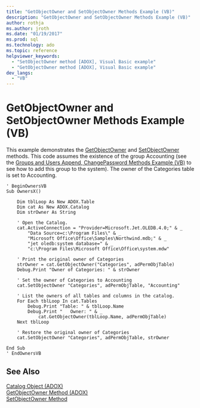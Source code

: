 ```yaml
---
title: "GetObjectOwner and SetObjectOwner Methods Example (VB)"
description: "GetObjectOwner and SetObjectOwner Methods Example (VB)"
author: rothja
ms.author: jroth
ms.date: "01/19/2017"
ms.prod: sql
ms.technology: ado
ms.topic: reference
helpviewer_keywords:
  - "SetObjectOwner method [ADOX], Visual Basic example"
  - "GetObjectOwner method [ADOX], Visual Basic example"
dev_langs:
  - "VB"
---
```

# GetObjectOwner and SetObjectOwner Methods Example (VB)
This example demonstrates the [GetObjectOwner](./getobjectowner-method-adox.md) and [SetObjectOwner](./setobjectowner-method.md) methods. This code assumes the existence of the group Accounting (see the [Groups and Users Append, ChangePassword Methods Example (VB)](./groups-and-users-append-changepassword-methods-example-vb.md) to see how to add this group to the system). The owner of the Categories table is set to Accounting.  
  
```  
' BeginOwnersVB  
Sub OwnersX()  
  
    Dim tblLoop As New ADOX.Table  
    Dim cat As New ADOX.Catalog  
    Dim strOwner As String  
  
    ' Open the Catalog.  
    cat.ActiveConnection = "Provider=Microsoft.Jet.OLEDB.4.0;" & _  
        "Data Source=c:\Program Files\" & _  
        "Microsoft Office\Office\Samples\Northwind.mdb;" & _  
        "jet oledb:system database=" & _  
        "c:\Program Files\Microsoft Office\Office\system.mdw"  
  
    ' Print the original owner of Categories  
    strOwner = cat.GetObjectOwner("Categories", adPermObjTable)  
    Debug.Print "Owner of Categories: " & strOwner  
  
    ' Set the owner of Categories to Accounting  
    cat.SetObjectOwner "Categories", adPermObjTable, "Accounting"  
  
    ' List the owners of all tables and columns in the catalog.  
    For Each tblLoop In cat.Tables  
        Debug.Print "Table: " & tblLoop.Name  
        Debug.Print "   Owner: " & _  
            cat.GetObjectOwner(tblLoop.Name, adPermObjTable)  
    Next tblLoop  
  
    ' Restore the original owner of Categories  
    cat.SetObjectOwner "Categories", adPermObjTable, strOwner  
  
End Sub  
' EndOwnersVB  
```  
  
## See Also  
 [Catalog Object (ADOX)](./catalog-object-adox.md)   
 [GetObjectOwner Method (ADOX)](./getobjectowner-method-adox.md)   
 [SetObjectOwner Method](./setobjectowner-method.md)